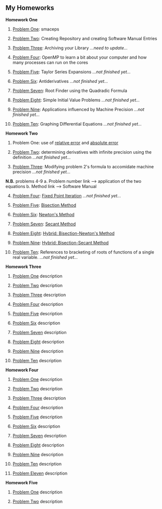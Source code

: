 ## My Homeworks

**Homework One**

1. [Problem One](https://github.com/warrenm1/math4610/blob/master/homworks/Homework1/precision/maceps.cpp): smaceps

2. [Problem Two](https://github.com/warrenm1/math4610/blob/master/SoftwareManual/maceps.md): Creating Repository and creating Software Manual Entries

3. [Problem Three](https://github.com/warrenm1/math4610/tree/master/homeworks/Homework1/hw1_prob3): Archiving your Library *...need to update...*

4. [Problem Four](https://github.com/warrenm1/math4610/tree/master/homeworks/Homework1/OpenMP): OpenMP to learn a bit about your computer and how many processes can run on the cores

5. [Problem Five](link): Taylor Series Expansions *...not finished yet...*

6. [Problem Six](link): Antiderivatives *...not finished yet...*

7. [Problem Seven](https://github.com/warrenm1/math4610/blob/master/SoftwareManual/RootFinder.md): Root Finder using the Quadradic Formula

8. [Problem Eight](link): Simple Initial Value Problems *...not finished yet...*

9. [Problem Nine](link): Applications influenced by Machine Precision *...not finished yet...*

10. [Problem Ten](link): Graphing Differential Equations *...not finished yet...*



**Homework Two**

1. Problem One: use of [relative error](https://github.com/warrenm1/math4610/blob/master/SoftwareManual/rel_err.md) and [absolute error](https://github.com/warrenm1/math4610/blob/master/SoftwareManual/abs_err.md)

2. [Problem Two](link): determining derivatives with infinite precision using the definition *...not finished yet...*

3. [Problem Three](link): Modifying problem 2's formula to accomidate machine precision *...not finished yet...*

**N.B.** problems 4-9
a. Problem number link --> application of the two equations
b. Method link --> Software Manual

4. [Problem Four](link): [Fixed Point Iteration](https://github.com/warrenm1/math4610/blob/master/SoftwareManual/fixed_point_iteration.md)  *...not finished yet...*

5. [Problem Five](https://github.com/warrenm1/math4610/blob/master/homeworks/Homework2/bisection.cpp): [Bisection Method](https://github.com/warrenm1/math4610/blob/master/SoftwareManual/bisection.md)

6. [Problem Six](https://github.com/warrenm1/math4610/blob/master/homeworks/Homework2/newton.cpp): [Newton's Method](https://github.com/warrenm1/math4610/blob/master/SoftwareManual/newton.md)

7. [Problem Seven](https://github.com/warrenm1/math4610/blob/master/homeworks/Homework2/secant.cpp): [Secant Method](https://github.com/warrenm1/math4610/blob/master/SoftwareManual/secant.md) 

8. [Problem Eight](https://github.com/warrenm1/math4610/blob/master/homeworks/Homework2/hybrid_bisection-newton.cpp): [Hybrid: Bisection-Newton's Method](https://github.com/warrenm1/math4610/blob/master/SoftwareManual/hybrid_n.md)

9. [Problem Nine](https://github.com/warrenm1/math4610/blob/master/homeworks/Homework2/hybrid_bisection-secant.cpp): [Hybrid: Bisection-Secant Method](https://github.com/warrenm1/math4610/blob/master/SoftwareManual/hybrid_s.md) 

10. [Problem Ten](link): References to bracketing of roots of functions of a single real variable. *...not finished yet...*



**Homework Three**

1. [Problem One](link) description

2. [Problem Two](link) description

3. [Problem Three](link) description

4. [Problem Four](link) description

5. [Problem Five](link) description

6. [Problem Six](link) description

7. [Problem Seven](link) description

8. [Problem Eight](link) description

9. [Problem Nine](link) description

10. [Problem Ten](link) description



**Homework Four**

1. [Problem One](link) description

2. [Problem Two](link) description

3. [Problem Three](link) description

4. [Problem Four](link) description

5. [Problem Five](link) description

6. [Problem Six](link) description

7. [Problem Seven](link) description

8. [Problem Eight](link) description

9. [Problem Nine](link) description

10. [Problem Ten](link) description

11. [Problem Eleven](link) description



**Homework Five**

1. [Problem One](link) description

2. [Problem Two](link) description
